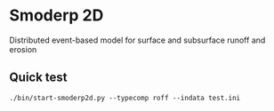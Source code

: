# Smoderp 2D
Distributed event-based model for surface and subsurface runoff and erosion

## Quick test

    ./bin/start-smoderp2d.py --typecomp roff --indata test.ini
